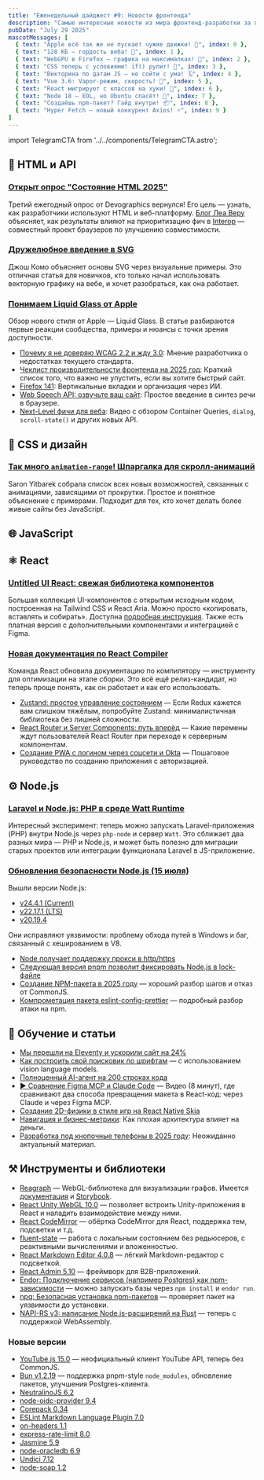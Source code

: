 ```yaml
---
title: "Еженедельный дайджест #9: Новости фронтенда"
description: "Самые интересные новости из мира фронтенд-разработки за последнюю неделю"
pubDate: "July 29 2025"
mascotMessages: [
  { text: "Apple всё так же не пускает чужие движки! 🍏", index: 0 },
  { text: "128 КБ — гордость веба! 💾", index: 1 },
  { text: "WebGPU в Firefox — графика на максималках! 🦊", index: 2 },
  { text: "CSS теперь с условиями! if() рулит! 🧩", index: 3 },
  { text: "Викторина по датам JS — не сойти с ума! 🗓️", index: 4 },
  { text: "Vue 3.6: Vapor-режим, скорость! 💨", index: 5 },
  { text: "React мигрирует с классов на хуки! 🔄", index: 6 },
  { text: "Node 18 — EOL, но Ubuntu спасёт! 🐧", index: 7 },
  { text: "Создаёшь npm-пакет? Гайд внутри! 📦", index: 8 },
  { text: "Hyper Fetch — новый конкурент Axios! ⚡", index: 9 }
]
---
```


import TelegramCTA from '../../components/TelegramCTA.astro';

## 🧪 HTML и API
### [Открыт опрос "Состояние HTML 2025"](https://frontendfoc.us/link/172111/web)
Третий ежегодный опрос от Devographics вернулся! Его цель — узнать, как разработчики используют HTML и веб-платформу. [Блог Леа Веру](https://frontendfoc.us/link/172112/web) объясняет, как результаты влияют на приоритизацию фич в [Interop](https://frontendfoc.us/link/172113/web) — совместный проект браузеров по улучшению совместимости.

### [Дружелюбное введение в SVG](https://frontendfoc.us/link/172110/web)
Джош Комо объясняет основы SVG через визуальные примеры. Это отличная статья для новичков, кто только начал использовать векторную графику на вебе, и хочет разобраться, как она работает.

### [Понимаем Liquid Glass от Apple](https://frontendfoc.us/link/172122/web)
Обзор нового стиля от Apple — Liquid Glass. В статье разбираются первые реакции сообщества, примеры и нюансы с точки зрения доступности.

- [Почему я не доверяю WCAG 2.2 и жду 3.0](https://frontendfoc.us/link/172123/web): Мнение разработчика о недостатках текущего стандарта.
- [Чеклист производительности фронтенда на 2025 год](https://frontendfoc.us/link/172126/web): Краткий список того, что важно не упустить, если вы хотите быстрый сайт.
- [Firefox 141](https://frontendfoc.us/link/172115/web): Вертикальные вкладки и организация через ИИ.
- [Web Speech API: озвучьте ваш сайт](https://frontendfoc.us/link/172129/web): Простое введение в синтез речи в браузере.
- [Next-Level фичи для веба](https://frontendfoc.us/link/172120/web): Видео с обзором Container Queries, `dialog`, `scroll-state()` и других новых API.

## 🎨 CSS и дизайн
### [Так много `animation-range`! Шпаргалка для скролл-анимаций](https://frontendfoc.us/link/172119/web)
Saron Yitbarek собрала список всех новых возможностей, связанных с анимациями, зависящими от прокрутки. Простое и понятное объяснение с примерами. Подходит для тех, кто хочет делать более живые сайты без JavaScript.

<TelegramCTA/>

## 🌐 JavaScript

## ⚛️ React
### [Untitled UI React: свежая библиотека компонентов](https://react.statuscode.com/link/172149/web)
Большая коллекция UI-компонентов с открытым исходным кодом, построенная на Tailwind CSS и React Aria. Можно просто «копировать, вставлять и собирать». Доступна [подробная инструкция](https://react.statuscode.com/link/172150/web). Также есть платная версия с дополнительными компонентами и интеграцией с Figma.

### [Новая документация по React Compiler](https://react.statuscode.com/link/172151/web)
Команда React обновила документацию по компилятору — инструменту для оптимизации на этапе сборки. Это всё ещё релиз-кандидат, но теперь проще понять, как он работает и как его использовать.

- [Zustand: простое управление состоянием](https://react.statuscode.com/link/172154/web) — Если Redux кажется вам слишком тяжёлым, попробуйте Zustand: минималистичная библиотека без лишней сложности.
- [React Router и Server Components: путь вперёд](https://react.statuscode.com/link/172156/web) — Какие перемены ждут пользователей React Router при переходе к серверным компонентам.
- [Создание PWA с логином через соцсети и Okta](https://react.statuscode.com/link/172161/web) — Пошаговое руководство по созданию приложения с авторизацией.

## ⚙️ Node.js
### [Laravel и Node.js: PHP в среде Watt Runtime](https://nodeweekly.com/link/172022/web)
Интересный эксперимент: теперь можно запускать Laravel-приложения (PHP) внутри Node.js через `php-node` и сервер `Watt`. Это сближает два разных мира — PHP и Node.js, и может быть полезно для миграции старых проектов или интеграции функционала Laravel в JS-приложение.

### [Обновления безопасности Node.js (15 июля)](https://nodeweekly.com/link/172026/web)
Вышли версии Node.js:
- [v24.4.1 (Current)](https://nodeweekly.com/link/172027/web)
- [v22.17.1 (LTS)](https://nodeweekly.com/link/172028/web)
- [v20.19.4](https://nodeweekly.com/link/172029/web)

Они исправляют уязвимости: проблему обхода путей в Windows и баг, связанный с хешированием в V8.

- [Node получает поддержку прокси в http/https](https://nodeweekly.com/link/172066/web)
- [Следующая версия pnpm позволит фиксировать Node.js в lock-файле](https://nodeweekly.com/link/172032/web)
- [Создание NPM-пакета в 2025 году](https://nodeweekly.com/link/172033/web) — хороший разбор шагов и отказ от CommonJS.
- [Компрометация пакета eslint-config-prettier](https://nodeweekly.com/link/172030/web) — подробный разбор атаки на npm.

## 🧠 Обучение и статьи
- [Мы перешли на Eleventy и ускорили сайт на 24%](https://nodeweekly.com/link/172035/web)
- [Как построить свой поисковик по шрифтам](https://nodeweekly.com/link/172037/web) — с использованием vision language models.
- [Полноценный AI-агент на 200 строках кода](https://nodeweekly.com/link/172038/web)
- [▶️ Сравнение Figma MCP и Claude Code](https://react.statuscode.com/link/172152/web) — Видео (8 минут), где сравнивают два способа превращения макета в React-код: через Claude и через Figma MCP.
- [Создание 2D-физики в стиле игр на React Native Skia](https://react.statuscode.com/link/172158/web)
- [Навигация и бизнес-метрики](https://frontendfoc.us/link/172130/web): Как плохая архитектура влияет на деньги.
- [Разработка под кнопочные телефоны в 2025 году](https://frontendfoc.us/link/172124/web): Неожиданно актуальный материал.

## ⚒️ Инструменты и библиотеки
- [Reagraph](https://react.statuscode.com/link/172162/web) — WebGL-библиотека для визуализации графов. Имеется [документация](https://react.statuscode.com/link/172163/web) и [Storybook](https://react.statuscode.com/link/172164/web).
- [React Unity WebGL 10.0](https://react.statuscode.com/link/172166/web) — позволяет встроить Unity-приложения в React и наладить взаимодействие между ними.
- [React CodeMirror](https://react.statuscode.com/link/172169/web) — обёртка CodeMirror для React, поддержка тем, подсветки и т.д.
- [fluent-state](https://react.statuscode.com/link/172172/web) — работа с локальным состоянием без редьюсеров, с реактивными вычислениями и вложенностью.
- [React Markdown Editor 4.0.8](https://react.statuscode.com/link/172173/web) — лёгкий Markdown-редактор с подсветкой.
- [React Admin 5.10](https://react.statuscode.com/link/172177/web) — фреймворк для B2B-приложений.
- [Endor: Подключение сервисов (например Postgres) как npm-зависимости](https://nodeweekly.com/link/172034/web) — можно запускать базы через `npm install` и `endor run`.
- [npq: Безопасная установка npm-пакетов](https://nodeweekly.com/link/172039/web) — проверяет пакет на уязвимости до установки.
- [NAPI-RS v3: написание Node.js-расширений на Rust](https://nodeweekly.com/link/172040/web) — теперь с поддержкой WebAssembly.
### Новые версии
- [YouTube.js 15.0](https://nodeweekly.com/link/172045/web) — неофициальный клиент YouTube API, теперь без CommonJS.
- [Bun v1.2.19](https://nodeweekly.com/link/172031/web) — поддержка pnpm-style `node_modules`, обновление пакетов, улучшения Postgres-клиента.
- [NeutralinoJS 6.2](https://nodeweekly.com/link/172048/web)
- [node-oidc-provider 9.4](https://nodeweekly.com/link/172049/web)
- [Corepack 0.34](https://nodeweekly.com/link/172050/web)
- [ESLint Markdown Language Plugin 7.0](https://nodeweekly.com/link/172051/web)
- [on-headers 1.1](https://nodeweekly.com/link/172054/web)
- [express-rate-limit 8.0](https://nodeweekly.com/link/172055/web)
- [Jasmine 5.9](https://nodeweekly.com/link/172056/web)
- [node-oracledb 6.9](https://nodeweekly.com/link/172057/web)
- [Undici 7.12](https://nodeweekly.com/link/172058/web)
- [node-soap 1.2](https://nodeweekly.com/link/172059/web)
